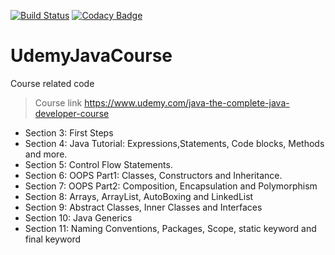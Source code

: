 [![Build Status](https://travis-ci.org/Krishnom/UdemyJavaCourse.svg?branch=master)](https://travis-ci.org/Krishnom/UdemyJavaCourse)
[![Codacy Badge](https://api.codacy.com/project/badge/Grade/4cbe076de2f343af805b39540cebebdf)](https://www.codacy.com/gh/Krishnom/UdemyJavaCourse?utm_source=github.com&amp;utm_medium=referral&amp;utm_content=Krishnom/UdemyJavaCourse&amp;utm_campaign=Badge_Grade)

# UdemyJavaCourse
Course related code 

> Course link
  https://www.udemy.com/java-the-complete-java-developer-course

- Section 3: First Steps
- Section 4: Java Tutorial: Expressions,Statements, Code blocks, Methods  and more.
- Section 5: Control Flow Statements.
- Section 6: OOPS Part1: Classes, Constructors and Inheritance.
- Section 7: OOPS Part2: Composition, Encapsulation and Polymorphism
- Section 8: Arrays, ArrayList, AutoBoxing and LinkedList
- Section 9: Abstract Classes, Inner Classes and Interfaces
- Section 10: Java Generics
- Section 11: Naming Conventions, Packages, Scope, static keyword and final keyword
